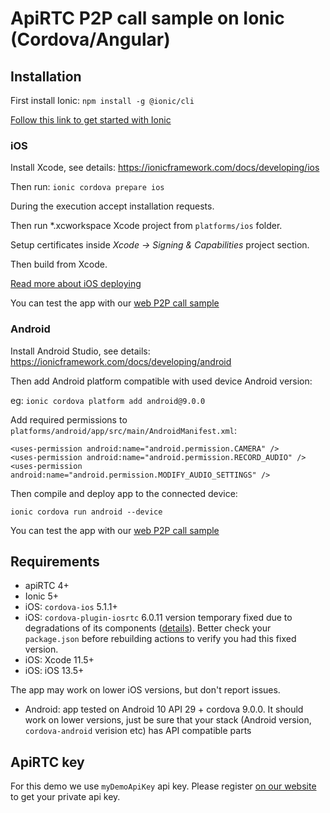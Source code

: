 # ApiRTC P2P call sample on Ionic (Cordova/Angular)

## Installation
First install Ionic:
`npm install -g @ionic/cli`

[Follow this link to get started with Ionic](https://ionicframework.com/getting-started/) 

### iOS
Install Xcode, see details:
https://ionicframework.com/docs/developing/ios

Then run:
`ionic cordova prepare ios`

During the execution accept installation requests.

Then run *.xcworkspace Xcode project from `platforms/ios` folder.

Setup certificates inside *Xcode -> Signing & Capabilities* project section.

Then build from Xcode.

[Read more about iOS deploying](https://ionicframework.com/docs/v3/intro/deploying/)

You can test the app with our [web P2P call sample](https://dev.apirtc.com/demo/peertopeer_call/index.html) 

### Android

Install Android Studio, see details:
https://ionicframework.com/docs/developing/android

Then add Android platform compatible with used device Android version:

eg: `ionic cordova platform add android@9.0.0`

Add required permissions to `platforms/android/app/src/main/AndroidManifest.xml`:
```
<uses-permission android:name="android.permission.CAMERA" />
<uses-permission android:name="android.permission.RECORD_AUDIO" />
<uses-permission android:name="android.permission.MODIFY_AUDIO_SETTINGS" />
```

Then compile and deploy app to the connected device:

`ionic cordova run android --device`

You can test the app with our [web P2P call sample](https://dev.apirtc.com/demo/peertopeer_call/index.html) 

## Requirements
- apiRTC 4+
- Ionic 5+
- iOS: `cordova-ios` 5.1.1+
- iOS: `cordova-plugin-iosrtc` 6.0.11 version temporary fixed due to degradations of its components ([details](https://github.com/cordova-rtc/cordova-plugin-iosrtc/issues/516)). Better check your `package.json` before rebuilding actions to verify you had this fixed version.
- iOS: Xcode 11.5+
- iOS: iOS 13.5+

The app may work on lower iOS versions, but don't report issues.

- Android: app tested on Android 10 API 29 + cordova 9.0.0. It should work on lower versions, just be sure that your stack (Android version, `cordova-android` verision etc) has API compatible parts


## ApiRTC key

For this demo we use `myDemoApiKey` api key. Please register [on our website](https://cloud.apizee.com) to get your private api key.
